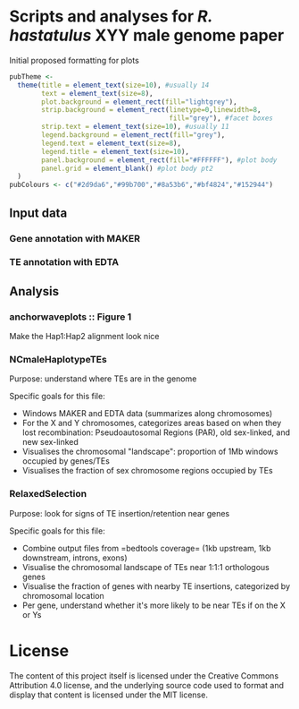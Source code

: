# Scripts and analyses for *R. hastatulus* XYY male genome paper

Initial proposed formatting for plots

```r
pubTheme <-
  theme(title = element_text(size=10), #usually 14
        text = element_text(size=8),
        plot.background = element_rect(fill="lightgrey"),
        strip.background = element_rect(linetype=0,linewidth=8,
                                        fill="grey"), #facet boxes
        strip.text = element_text(size=10), #usually 11
        legend.background = element_rect(fill="grey"),
        legend.text = element_text(size=8),
        legend.title = element_text(size=10),
        panel.background = element_rect(fill="#FFFFFF"), #plot body
        panel.grid = element_blank() #plot body pt2
  )
pubColours <- c("#2d9da6","#99b700","#8a53b6","#bf4824","#152944")
```

## Input data

### Gene annotation with MAKER

### TE annotation with EDTA

## Analysis

### anchorwaveplots :: Figure 1
Make the Hap1:Hap2 alignment look nice

### NCmaleHaplotypeTEs
Purpose: understand where TEs are in the genome

Specific goals for this file:
- Windows MAKER and EDTA data (summarizes along chromosomes)
- For the X and Y chromosomes, categorizes areas based on when they lost recombination: Pseudoautosomal Regions (PAR), old sex-linked, and new sex-linked
- Visualises the chromosomal "landscape": proportion of 1Mb windows occupied by genes/TEs
- Visualises the fraction of sex chromosome regions occupied by TEs

### RelaxedSelection
Purpose: look for signs of TE insertion/retention near genes

Specific goals for this file:
- Combine output files from =bedtools coverage= (1kb upstream, 1kb downstream, introns, exons)
- Visualise the chromosomal landscape of TEs near 1:1:1 orthologous genes
- Visualise the fraction of genes with nearby TE insertions, categorized by chromosomal location
- Per gene, understand whether it's more likely to be near TEs if on the X or Ys

# License
The content of this project itself is licensed under the Creative Commons Attribution 4.0 license, and the underlying source code used to format and display that content is licensed under the MIT license.
